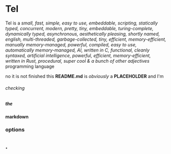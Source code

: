# Tel

Tel is a *small, fast, simple, easy to use, embeddable, scripting, statically typed, concurrent, modern, pretty, tiny, embeddable, turing-complete, dynamically typed, asynchronous, aesthetically pleasing, shortly named, english, multi-threaded, garbage-collected, tiny, efficient, memory-efficient, manually memory-managed, powerful, compiled, easy to use, automatically memory-managed, AI, written in C, functional, cleanly syntaxed, artificial intelligence, powerful, efficient, memory-efficient, written in Rust, procedural, super cool & a bunch of other adjectives* programming language

no it is not finished
this __README.md__ is *obviously* a **PLACEHOLDER** and I'm
###### checking
##### the
#### markdown
### options
## .
